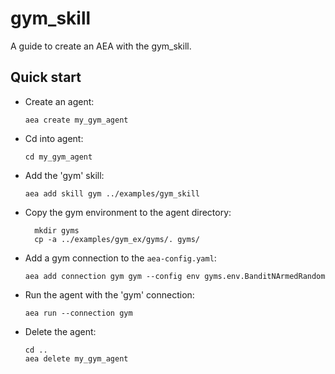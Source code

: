 # gym_skill

A guide to create an AEA with the gym_skill.

## Quick start

- Create an agent:
    
      aea create my_gym_agent

- Cd into agent:

      cd my_gym_agent

- Add the 'gym' skill:

      aea add skill gym ../examples/gym_skill

- Copy the gym environment to the agent directory:

	    mkdir gyms
	    cp -a ../examples/gym_ex/gyms/. gyms/

- Add a gym connection to the `aea-config.yaml`:
        
      aea add connection gym gym --config env gyms.env.BanditNArmedRandom 

- Run the agent with the 'gym' connection:

      aea run --connection gym

- Delete the agent:

      cd ..
      aea delete my_gym_agent
